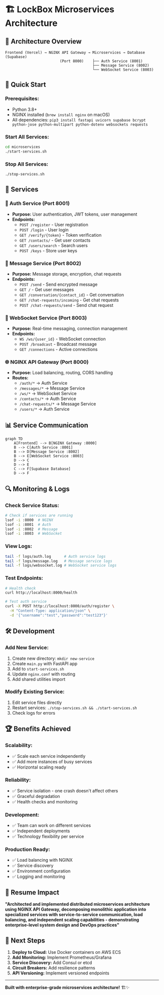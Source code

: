 # 🏗️ LockBox Microservices Architecture

## 🎯 Architecture Overview

```
Frontend (Vercel) → NGINX API Gateway → Microservices → Database (Supabase)
                         (Port 8000)    ├── Auth Service (8001)
                                        ├── Message Service (8002)
                                        └── WebSocket Service (8003)
```

## 🚀 Quick Start

### **Prerequisites:**
- Python 3.8+
- NGINX installed (`brew install nginx` on macOS)
- All dependencies: `pip3 install fastapi uvicorn supabase bcrypt python-jose python-multipart python-dotenv websockets requests`

### **Start All Services:**
```bash
cd microservices
./start-services.sh
```

### **Stop All Services:**
```bash
./stop-services.sh
```

## 🔧 Services

### **🔐 Auth Service (Port 8001)**
- **Purpose:** User authentication, JWT tokens, user management
- **Endpoints:**
  - `POST /register` - User registration
  - `POST /login` - User login
  - `GET /verify/{token}` - Token verification
  - `GET /contacts/` - Get user contacts
  - `GET /users/search` - Search users
  - `POST /keys` - Store user keys

### **💬 Message Service (Port 8002)**
- **Purpose:** Message storage, encryption, chat requests
- **Endpoints:**
  - `POST /send` - Send encrypted message
  - `GET /` - Get user messages
  - `GET /conversation/{contact_id}` - Get conversation
  - `GET /chat-requests/incoming` - Get chat requests
  - `POST /chat-requests/send` - Send chat request

### **🔌 WebSocket Service (Port 8003)**
- **Purpose:** Real-time messaging, connection management
- **Endpoints:**
  - `WS /ws/{user_id}` - WebSocket connection
  - `POST /broadcast` - Broadcast message
  - `GET /connections` - Active connections

### **🌐 NGINX API Gateway (Port 8000)**
- **Purpose:** Load balancing, routing, CORS handling
- **Routes:**
  - `/auth/*` → Auth Service
  - `/messages/*` → Message Service
  - `/ws/*` → WebSocket Service
  - `/contacts/*` → Auth Service
  - `/chat-requests/*` → Message Service
  - `/users/*` → Auth Service

## 📊 Service Communication

```mermaid
graph TD
    A[Frontend] --> B[NGINX Gateway :8000]
    B --> C[Auth Service :8001]
    B --> D[Message Service :8002]
    B --> E[WebSocket Service :8003]
    D --> C
    D --> E
    C --> F[Supabase Database]
    D --> F
```

## 🔍 Monitoring & Logs

### **Check Service Status:**
```bash
# Check if services are running
lsof -i :8000  # NGINX
lsof -i :8001  # Auth
lsof -i :8002  # Message
lsof -i :8003  # WebSocket
```

### **View Logs:**
```bash
tail -f logs/auth.log      # Auth service logs
tail -f logs/message.log   # Message service logs
tail -f logs/websocket.log # WebSocket service logs
```

### **Test Endpoints:**
```bash
# Health check
curl http://localhost:8000/health

# Test auth service
curl -X POST http://localhost:8000/auth/register \
  -H "Content-Type: application/json" \
  -d '{"username":"test","password":"test123"}'
```

## 🛠️ Development

### **Add New Service:**
1. Create new directory: `mkdir new-service`
2. Create `main.py` with FastAPI app
3. Add to `start-services.sh`
4. Update `nginx.conf` with routing
5. Add shared utilities import

### **Modify Existing Service:**
1. Edit service files directly
2. Restart services: `./stop-services.sh && ./start-services.sh`
3. Check logs for errors

## 🏆 Benefits Achieved

### **Scalability:**
- ✅ Scale each service independently
- ✅ Add more instances of busy services
- ✅ Horizontal scaling ready

### **Reliability:**
- ✅ Service isolation - one crash doesn't affect others
- ✅ Graceful degradation
- ✅ Health checks and monitoring

### **Development:**
- ✅ Team can work on different services
- ✅ Independent deployments
- ✅ Technology flexibility per service

### **Production Ready:**
- ✅ Load balancing with NGINX
- ✅ Service discovery
- ✅ Environment configuration
- ✅ Logging and monitoring

## 🎯 Resume Impact

**"Architected and implemented distributed microservices architecture using NGINX API Gateway, decomposing monolithic application into specialized services with service-to-service communication, load balancing, and independent scaling capabilities - demonstrating enterprise-level system design and DevOps practices"**

## 🚀 Next Steps

1. **Deploy to Cloud:** Use Docker containers on AWS ECS
2. **Add Monitoring:** Implement Prometheus/Grafana
3. **Service Discovery:** Add Consul or etcd
4. **Circuit Breakers:** Add resilience patterns
5. **API Versioning:** Implement versioned endpoints

---

**Built with enterprise-grade microservices architecture!** 🏗️✨